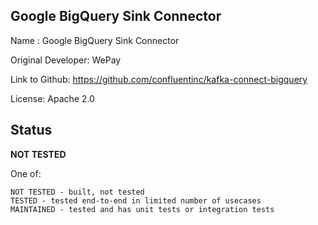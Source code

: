 ## Google BigQuery Sink Connector

Name : Google BigQuery Sink Connector

Original Developer: WePay

Link to Github: https://github.com/confluentinc/kafka-connect-bigquery

License: Apache 2.0

## Status

**NOT TESTED**

One of:
```text
NOT TESTED - built, not tested
TESTED - tested end-to-end in limited number of usecases
MAINTAINED - tested and has unit tests or integration tests
```
